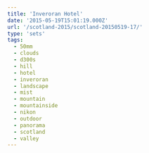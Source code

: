 ```yaml
---
title: 'Inveroran Hotel'
date: '2015-05-19T15:01:19.000Z'
url: '/scotland-2015/scotland-20150519-17/'
type: 'sets'
tags:
  - 50mm
  - clouds
  - d300s
  - hill
  - hotel
  - inveroran
  - landscape
  - mist
  - mountain
  - mountainside
  - nikon
  - outdoor
  - panorama
  - scotland
  - valley
---
```

